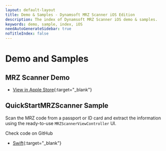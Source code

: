 ```yaml
---
layout: default-layout
title: Demo & Samples - Dynamsoft MRZ Scanner iOS Edition
description: The index of Dynamsoft MRZ Scanner iOS demo & samples.
keywords: demo, sample, index, iOS
needAutoGenerateSidebar: true
noTitleIndex: false
---
```


# Demo and Samples

## MRZ Scanner Demo

- [View in Apple Store](https://apps.apple.com/us/app/dynamsoft-mrz-scanner/id6736854735){:target="_blank"}

## QuickStartMRZScanner Sample

Scan the MRZ code from a passport or ID card and extract the information using the ready-to-use `MRZScannerViewController` UI.

Check code on GitHub

- [Swift](https://github.com/Dynamsoft/mrz-scanner-mobile/tree/main/ios/Samples/QuickStartMRZScanner){:target="_blank"}
